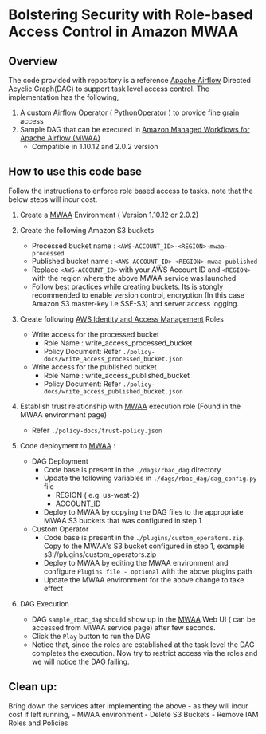 # Bolstering Security with Role-based Access Control in Amazon MWAA

## Overview
The code provided with repository is a reference [Apache Airflow](https://airflow.apache.org/) Directed Acyclic Graph(DAG) to support task level access control. 
The implementation has the following,
1. A custom Airflow Operator ( [PythonOperator](https://airflow.apache.org/docs/apache-airflow/stable/howto/operator/python.html) ) to provide fine grain access
2. Sample DAG that can be executed in [Amazon Managed Workflows for Apache Airflow (MWAA)](https://docs.aws.amazon.com/mwaa/index.html) 
    - Compatible in 1.10.12 and 2.0.2 version 

## How to use this code base
Follow the instructions to enforce role based access to tasks. note that the below steps will incur cost. 

1. Create a [MWAA](https://us-west-2.console.aws.amazon.com/mwaa/home) Environment ( Version 1.10.12 or 2.0.2)
2. Create the following Amazon S3 buckets
   - Processed bucket name : `<AWS-ACCOUNT_ID>-<REGION>-mwaa-processed` 
   - Published bucket name : `<AWS-ACCOUNT_ID>-<REGION>-mwaa-published`
   - Replace `<AWS-ACCOUNT_ID>` with your AWS Account ID and `<REGION>` with the region where the above MWAA service was launched
   - Follow [best practices](https://docs.aws.amazon.com/AmazonS3/latest/userguide/security-best-practices.html) while creating buckets. Its is stongly recommended to enable version control, encryption (In this case Amazon S3 master-key i.e SSE-S3) and server access logging.
3. Create following [AWS Identity and Access Management](https://console.aws.amazon.com/iam/home?region=us-west-2#/roles$new?step=type) Roles
    - Write access for the processed bucket 
        - Role Name : write_access_processed_bucket
        - Policy Document: Refer `./policy-docs/write_access_processed_bucket.json`
    - Write access for the published bucket
        - Role Name : write_access_published_bucket 
        - Policy Document: Refer `./policy-docs/write_access_published_bucket.json`
           
4. Establish trust relationship with [MWAA](https://us-west-2.console.aws.amazon.com/mwaa/home) execution role (Found in the MWAA environment page)
   - Refer `./policy-docs/trust-policy.json`
    
5. Code deployment to [MWAA](https://us-west-2.console.aws.amazon.com/mwaa/home) :
    - DAG Deployment
        - Code base is present in the `./dags/rbac_dag` directory
        - Update the following variables in `./dags/rbac_dag/dag_config.py` file
          - REGION ( e.g. us-west-2)
          - ACCOUNT_ID 
        - Deploy to MWAA by copying the DAG files to the appropriate MWAA S3 buckets that was configured in step 1
    - Custom Operator
        - Code base is present in the `./plugins/custom_operators.zip`. Copy to the MWAA's S3 bucket configured in step 1, example s3:/<mwaa-s3-bucket>/plugins/custom_operators.zip
        - Deploy to MWAA by editing the MWAA environment and configure `Plugins file - optional` with the above plugins path 
        - Update the MWAA environment for the above change to take effect
   
6. DAG Execution
    - DAG `sample_rbac_dag` should show up in the [MWAA](https://us-west-2.console.aws.amazon.com/mwaa/home) Web UI ( can be accessed from MWAA service page) after few seconds.
    - Click the `Play` button to run the DAG
    - Notice that, since the roles are established at the task level the DAG completes the execution. Now try to restrict access via the roles and we will notice the DAG failing.


## Clean up:
Bring down the services after implementing the above - as they will incur cost if left running,
    - MWAA environment
    - Delete S3 Buckets
    - Remove IAM Roles and Policies

